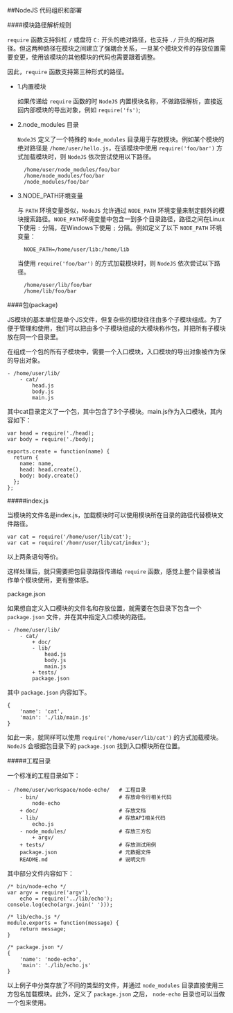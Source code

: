 ##NodeJS 代码组织和部署

####模块路径解析规则

```require``` 函数支持斜杠 ```/``` 或盘符 ```C:``` 开头的绝对路径，也支持 ```./``` 开头的相对路径。但这两种路径在模块之间建立了强耦合关系，一旦某个模块文件的存放位置需要变更，使用该模块的其他模块的代码也需要跟着调整。

因此，```require``` 函数支持第三种形式的路径。

- 1.内置模块
 
    如果传递给 ```require``` 函数的时 ```NodeJS``` 内置模块名称，不做路径解析，直接返回内部模块的导出对象，例如 ```require('fs')```;
    
- 2.node_modules 目录

	```NodeJS``` 定义了一个特殊的 ```Node_modules``` 目录用于存放模块。例如某个模块的绝对路径是 ```/home/user/hello.js```，在该模块中使用 ```require('foo/bar')``` 方式加载模块时，则 ```NodeJS``` 依次尝试使用以下路径。
	
		/home/user/node_modules/foo/bar
		/home/node_modules/foo/bar
		/node_modules/foo/bar
		
- 3.NODE_PATH环境变量

	与 ```PATH``` 环境变量类似，```NodeJS``` 允许通过 ```NODE_PATH``` 环境变量来制定额外的模块搜索路径。```NODE_PATH```环境变量中包含一到多个目录路径，路径之间在Linux下使用 ```:``` 分隔，在Windows下使用 ```;``` 分隔。例如定义了以下 ```NODE_PATH``` 环境变量：
		
		NODE_PATH=/home/user/lib:/home/lib
	
	当使用 ```require('foo/bar')``` 的方式加载模块时，则 ```NodeJS``` 依次尝试以下路径。
	
		/home/user/lib/foo/bar
		/home/lib/foo/bar
		
####包(package)

JS模块的基本单位是单个JS文件，但复杂些的模块往往由多个子模块组成。为了便于管理和使用，我们可以把由多个子模块组成的大模块称作包，并把所有子模块放在同一个目录里。

在组成一个包的所有子模块中，需要一个入口模块，入口模块的导出对象被作为保的导出对象。

	- /home/user/lib/
		- cat/
			head.js
			body.js
			main.js
			
其中cat目录定义了一个包，其中包含了3个子模块。main.js作为入口模块，其内容如下：

	var head = require('./head);
	var body = require('./body);
	
	exports.create = function(name) {
	  return {
	  	name: name,
	  	head: head.create(),
	  	body: body.create()
	  };
	};
	
#####index.js 

当模块的文件名是index.js，加载模块时可以使用模块所在目录的路径代替模块文件路径。

	var cat = require('/home/user/lib/cat');
	var cat = require('/homr/user/lib/cat/index');
	
以上两条语句等价。

这样处理后，就只需要把包目录路径传递给 ```require``` 函数，感觉上整个目录被当作单个模块使用，更有整体感。

package.json

如果想自定义入口模块的文件名和存放位置，就需要在包目录下包含一个 ```package.json``` 文件，并在其中指定入口模块的路径。

	- /home/user/lib/
		- cat/
			+ doc/
			- lib/
				head.js
				body.js
				main.js
			+ tests/
			package.json
			
其中 ```package.json``` 内容如下。

	{
		'name': 'cat',
		'main': './lib/main.js'
	}
	
如此一来，就同样可以使用 ```require('/home/user/lib/cat')``` 的方式加载模块。```NodeJS``` 会根据包目录下的 ```package.json``` 找到入口模块所在位置。

#####工程目录

一个标准的工程目录如下：

	- /home/user/workspace/node-echo/ 	# 工程目录
		- bin/						   	# 存放命令行相关代码
			node-echo					
		+ doc/							# 存放文档
		- lib/							# 存放API相关代码
			echo.js
		- node_modules/					# 存放三方包
			+ argv/
		+ tests/						# 存放测试用例
		package.json					# 元数据文件
		README.md						# 说明文件
		
其中部分文件内容如下：

	/* bin/node-echo */
	var argv = require('argv'),
		echo = require('../lib/echo');
	console.log(echo(argv.join(' ')));
	
	/* lib/echo.js */
	module.exports = function(message) {
		return message;
	}
	
	/* package.json */
	{
		'name': 'node-echo',
		'main': './lib/echo.js'
	}
	
以上例子中分类存放了不同的类型的文件，并通过 ```node_modules``` 目录直接使用三方包名加载模块。此外，定义了 ```package.json``` 之后， ```node-echo``` 目录也可以当做一个包来使用。

